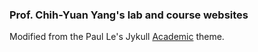 ### Prof. Chih-Yuan Yang's lab and course websites

Modified from the Paul Le's Jykull [Academic](https://github.com/LeNPaul/academic) theme.
